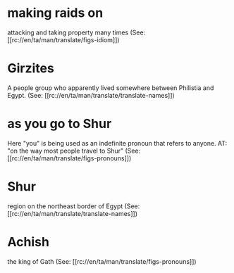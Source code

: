 # making raids on

attacking and taking property many times (See: [[rc://en/ta/man/translate/figs-idiom]])

# Girzites

A people group who apparently lived somewhere between Philistia and Egypt. (See: [[rc://en/ta/man/translate/translate-names]])

# as you go to Shur

Here "you" is being used as an indefinite pronoun that refers to anyone. AT: "on the way most people travel to Shur" (See: [[rc://en/ta/man/translate/figs-pronouns]])

# Shur

region on the northeast border of Egypt (See: [[rc://en/ta/man/translate/translate-names]])

# Achish

the king of Gath (See: [[rc://en/ta/man/translate/figs-pronouns]])